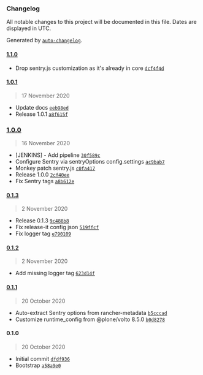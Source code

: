 ### Changelog

All notable changes to this project will be documented in this file. Dates are displayed in UTC.

Generated by [`auto-changelog`](https://github.com/CookPete/auto-changelog).

#### [1.1.0](https://github.com/eea/volto-sentry-rancher-config/compare/1.0.1...1.1.0)

- Drop sentry.js customization as it's already in core [`dcf4f4d`](https://github.com/eea/volto-sentry-rancher-config/commit/dcf4f4db517ce8ad4e6bb4731d78325e23a8a5e5)

#### [1.0.1](https://github.com/eea/volto-sentry-rancher-config/compare/1.0.0...1.0.1)

> 17 November 2020

- Update docs [`eeb98ed`](https://github.com/eea/volto-sentry-rancher-config/commit/eeb98ed315e0ca78c54c0a77db5ef559f0bc07f2)
- Release 1.0.1 [`a8f615f`](https://github.com/eea/volto-sentry-rancher-config/commit/a8f615f98276ee9c4210b63cb7c5e7adc714384f)

### [1.0.0](https://github.com/eea/volto-sentry-rancher-config/compare/0.1.3...1.0.0)

> 16 November 2020

- [JENKINS] - Add pipeline [`30f589c`](https://github.com/eea/volto-sentry-rancher-config/commit/30f589ccfb9ea1f2e0094e29fb59a341a4040bef)
- Configure Sentry via sentryOptions config.settings [`ac9bab7`](https://github.com/eea/volto-sentry-rancher-config/commit/ac9bab781a4a1d48049abe9dd8dfe019e470ca52)
- Monkey patch sentry.js [`c0fa417`](https://github.com/eea/volto-sentry-rancher-config/commit/c0fa4177869ed8d287fbb759bf79b83e8cb99227)
- Release 1.0.0 [`2cf40ee`](https://github.com/eea/volto-sentry-rancher-config/commit/2cf40eebdbd92c36b78cd262019624d495aa6c11)
- Fix Sentry tags [`a8b612e`](https://github.com/eea/volto-sentry-rancher-config/commit/a8b612ee2723de70961b60278b9aa25b1690da60)

#### [0.1.3](https://github.com/eea/volto-sentry-rancher-config/compare/0.1.2...0.1.3)

> 2 November 2020

- Release 0.1.3 [`9c488b8`](https://github.com/eea/volto-sentry-rancher-config/commit/9c488b8d7983e2e34735c68bdb548c1a96d05fd1)
- Fix release-it config json [`519ffcf`](https://github.com/eea/volto-sentry-rancher-config/commit/519ffcf94d9a1ea7afe65479ce9d76caf1b3c009)
- Fix logger tag [`e790109`](https://github.com/eea/volto-sentry-rancher-config/commit/e79010900e57729ad3a0d9b69b5174ce1bc811ad)

#### [0.1.2](https://github.com/eea/volto-sentry-rancher-config/compare/0.1.1...0.1.2)

> 2 November 2020

- Add missing logger tag [`623d14f`](https://github.com/eea/volto-sentry-rancher-config/commit/623d14f6b56e927eb24572d9fc8d387ff1a1c0cd)

#### [0.1.1](https://github.com/eea/volto-sentry-rancher-config/compare/0.1.0...0.1.1)

> 20 October 2020

- Auto-extract Sentry options from rancher-metadata [`b5cccad`](https://github.com/eea/volto-sentry-rancher-config/commit/b5cccadab70e1cb4d909c0290953819d2d956c3a)
- Customize runtime_config from @plone/volto 8.5.0 [`b0d8278`](https://github.com/eea/volto-sentry-rancher-config/commit/b0d82781d5904a591fb168e3a5be6a4fdd786421)

#### 0.1.0

> 20 October 2020

- Initial commit [`dfdf936`](https://github.com/eea/volto-sentry-rancher-config/commit/dfdf93693a0a48775d614e7e470448b0705c6192)
- Bootstrap [`a58a9e0`](https://github.com/eea/volto-sentry-rancher-config/commit/a58a9e00fbdfaf0d4400f369cf4c6dcd6940d854)
